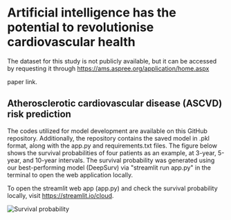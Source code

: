 # Artificial intelligence has the potential to revolutionise cardiovascular health

 The dataset for this study is not publicly available, but it can be accessed by requesting it through https://ams.aspree.org/application/home.aspx
 
 paper link.

## Atherosclerotic cardiovascular disease (ASCVD) risk prediction 

The codes utilized for model development are available on this GitHub repository. Additionally, the repository contains the saved model in .pkl format, along with the app.py and requirements.txt files. The figure below shows the survival probabilities of four patients as an example, at 3-year, 5-year, and 10-year intervals. The survival probability was generated using our best-performing model (DeepSurv) via "streamlit run app.py" in the terminal to open the web application locally.

To open the streamlit web app (app.py) and check the survival probability locally, visit https://streamlit.io/cloud.


![Survival probability](https://github.com/user-attachments/assets/7654e073-98eb-4213-bc3c-9d853c821085)

